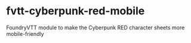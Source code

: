 # fvtt-cyberpunk-red-mobile
FoundryVTT module to make the Cyberpunk RED character sheets more mobile-friendly
